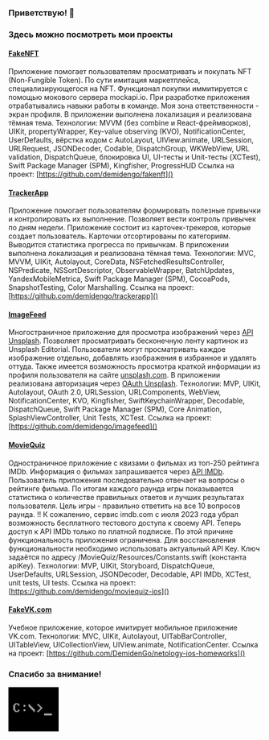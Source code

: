 ### Приветствую! 👋 
### Здесь можно посмотреть мои проекты

#### [FakeNFT](https://github.com/demidengo/fakenft)

Приложение помогает пользователям просматривать и покупать NFT (Non-Fungible Token). По сути имитация маркетплейса, специализирующегося на NFT. Функционал покупки иммитируется с помощью мокового сервера mockapi.io. При разработке приложения отрабатывались навыки работы в команде. Моя зона ответственности - экран профиля. В приложении выполнена локализация и реализована тёмная тема.
Технологии: MVVM (без combine и React-фреймворков), UIKit, propertyWrapper, Key-value observing (KVO), NotificationCenter, UserDefaults, вёрстка кодом с AutoLayout, UIView.animate, URLSession, URLRequest, JSONDecoder, Codable, DispatchGroup, WKWebView, URL validation, DispatchQueue, блокировка UI, UI-тесты и Unit-тесты (XCTest), Swift Package Manager (SPM), Kingfisher, ProgressHUD
Ссылка на проект: [https://github.com/demidengo/fakenft]()

#### [TrackerApp](https://github.com/demidengo/trackerapp)

Приложение помогает пользователям формировать полезные привычки и контролировать их выполнение. Позволяет вести контроль привычек по дням недели. Приложение состоит из карточек-трекеров, которые создает пользователь. Карточки отсортированы по категориям. Выводится статистика прогресса по привычкам. В приложении выполнена локализация и реализована тёмная тема.
Технологии: MVC, MVVM, UIKit, Autolayout, CoreData, NSFetchedResultsController, NSPredicate, NSSortDescriptor, ObservableWrapper, BatchUpdates, YandexMobileMetrica, Swift Package Manager (SPM), CocoaPods, SnapshotTesting, Color Marshalling.
Ссылка на проект: [https://github.com/demidengo/trackerapp]()

#### [ImageFeed](https://github.com/demidengo/imagefeed)

Многостраничное приложение для просмотра изображений через [API Unsplash](https://unsplash.com/documentation). Позволяет просматривать бесконечную ленту картинок из Unsplash Editorial. Пользователи могут просматривать каждое изображение отдельно, добавлять изображения в избранное и удалять оттуда. Также имеется возможность просмотра краткой информации из профиля пользователя на сайте [unsplash.com](https://unsplash.com). В приложении реализована авторизация через [OAuth Unsplash](https://unsplash.com/documentation/user-authentication-workflow).
Технологии: MVP, UIKit, Autolayout, OAuth 2.0, URLSession, URLComponents, WebView, NotificationCenter, KVO, Kingfisher, SwiftKeychainWrapper, Decodable, DispatchQueue, Swift Package Manager (SPM), Core Animation, SplashViewController, Unit Tests, XCTest.
Ссылка на проект: [https://github.com/demidengo/imagefeed]()

#### [MovieQuiz](https://github.com/demidengo/moviequiz-ios)

Одностраничное приложение с квизами о фильмах из топ-250 рейтинга IMDb. Информация о фильмах запрашивается через [API IMDb](https://imdb-api.com/api#Top250Movies-header). Пользователь приложения последовательно отвечает на вопросы о рейтинге фильма. По итогам каждого раунда игры показывается статистика о количестве правильных ответов и лучших результатах пользователя. Цель игры - правильно ответить на все 10 вопросов раунда. ‼️ К сожалению, сервис imdb.com с июля 2023 года убрал возможность бесплатного тестового доступа к своему API. Теперь доступ к API IMDb только по платной подписке. По этой причине функциональность приложения ограничена. Для восстановления функциональности необходимо использовать актуальный API Key. Ключ задаётся по адресу /MovieQuiz/Resources/Constants.swift (константа apiKey).
Технологии: MVP, UIKit, Storyboard, DispatchQueue, UserDefaults, URLSession, JSONDecoder, Decodable, API IMDb, XCTest, unit tests, UI tests.
Ссылка на проект: [https://github.com/demidengo/moviequiz-ios]()

#### [FakeVK.com](https://github.com/DemidenGo/netology-ios-homeworks)

Учебное приложение, которое имитирует мобильное приложение VK.com.
Технологии: MVC, UIKit, Autolayout, UITabBarController, UITableView, UICollectionView, UIView.animate, NotificationCenter.
Ссылка на проект: [https://github.com/DemidenGo/netology-ios-homeworks]()

### Спасибо за внимание!
![command-line](image.png)
